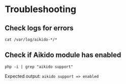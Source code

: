# Troubleshooting

## Check logs for errors

`cat /var/log/aikido-*/*`

## Check if Aikido module has enabled

`php -i | grep "aikido support"`

Expected output: `aikido support => enabled`
